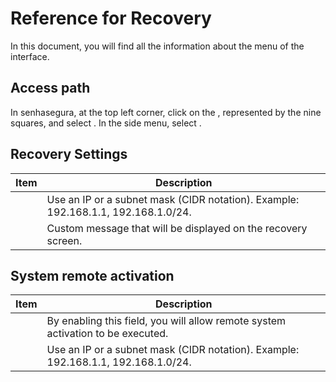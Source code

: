 # Reference for Recovery 

In this document, you will find all the information about the  menu of the  interface.

## Access path

In senhasegura, at the top left corner, click on the , represented by the nine squares, and select .
In the side menu, select .

## Recovery Settings

| Item                                             | Description                                                                                                      |
|--------------------------------------------------|------------------------------------------------------------------------------------------------------------------|
|  | Use an IP or a subnet mask (CIDR notation). Example: 192.168.1.1, 192.168.1.0/24.                                |
|                | Custom message that will be displayed on the recovery screen.                                                    |

## System remote  activation

| Item                                             | Description                                                                                                      |
|--------------------------------------------------|------------------------------------------------------------------------------------------------------------------|
|                | By enabling this field, you will allow remote system activation to be executed.                                   |
|  | Use an IP or a subnet mask (CIDR notation). Example: 192.168.1.1, 192.168.1.0/24.                                |